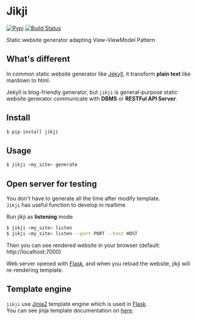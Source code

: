 # Jikji
[![Pypi](https://img.shields.io/pypi/v/jikji.svg)](https://pypi.python.org/pypi)
[![Build Status](https://travis-ci.org/Prev/jikji.svg?branch=2.0)](https://travis-ci.org/Prev/jikji)  

Static website generator adapting View-ViewModel Pattern 



## What's different
In common static website generator like [Jekyll](https://jekyllrb.com/),   it transform **plain text** like mardown to html.

Jekyll is blog-friendly generator, but `jikji` is general-purpose static website generator communicate with **DBMS** or **RESTFul API Server**.


## Install
```bash
$ pip install jikji
```


## Usage
```bash
$ jikji <my_site> generate
```


## Open server for testing
You don't have to generate all the time after modify template.  
`Jikji` has useful function to develop in realtime

Run jikji as __listening__ mode

```bash
$ jikji <my_site> listen
$ jikji <my_site> listen --port PORT --host HOST
```

Then you can see rendered website in your browser (default: http://localhost:7000)

Web server opened with [Flask](http://flask.pocoo.org/), and when you reload the website, jikji will re-rendering template.


## Template engine
`jikji` use [Jinja2](http://jinja.pocoo.org) template engine which is used in [Flask](http://flask.pocoo.org/).  
You can see jinja template documentation on [here](http://jinja.pocoo.org/docs/dev/templates/).

  


